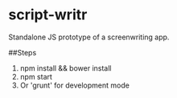 script-writr
============
Standalone JS prototype of a screenwriting app.

##Steps
1. npm install && bower install
2. npm start
3. Or 'grunt' for development mode
